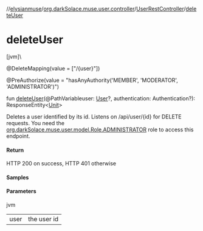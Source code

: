 //[elysianmuse](../../../index.md)/[org.darkSolace.muse.user.controller](../index.md)/[UserRestController](index.md)/[deleteUser](delete-user.md)

# deleteUser

[jvm]\

@DeleteMapping(value = [&quot;/{user}&quot;])

@PreAuthorize(value = &quot;hasAnyAuthority('MEMBER', 'MODERATOR', 'ADMINISTRATOR')&quot;)

fun [deleteUser](delete-user.md)(@PathVariableuser: [User](../../org.darkSolace.muse.user.model/-user/index.md)?, authentication: Authentication?): ResponseEntity&lt;[Unit](https://kotlinlang.org/api/latest/jvm/stdlib/kotlin/-unit/index.html)&gt;

Deletes a user identified by its id. Listens on /api/user/{id} for DELETE requests. You need the [org.darkSolace.muse.user.model.Role.ADMINISTRATOR](../../org.darkSolace.muse.user.model/-role/-a-d-m-i-n-i-s-t-r-a-t-o-r/index.md) role to access this endpoint.

#### Return

HTTP 200 on success, HTTP 401 otherwise

#### Samples

#### Parameters

jvm

| | |
|---|---|
| user | the user id |
